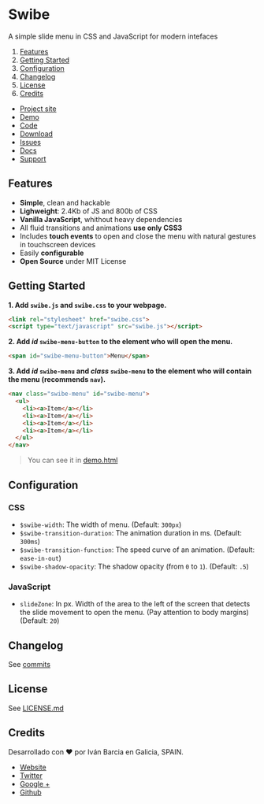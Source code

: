 # Swibe
A simple slide menu in CSS and JavaScript for modern intefaces

1. [Features](https://github.com/barcia/swibe#features)
2. [Getting Started](https://github.com/barcia/swibe#getting-started)
3. [Configuration](https://github.com/barcia/swibe#configuration)
4. [Changelog](https://github.com/barcia/swibe#changelog)
5. [License](https://github.com/barcia/swibe#license)
6. [Credits](https://github.com/barcia/swibe#credits)



* [Project site](https://projects.barcia.cc/bramework)
* [Demo](https://barcia.github.io/swibe/)
* [Code](https://github.com/barcia/swibe)
* [Download](https://github.com/barcia/swibe/archive/master.zip)
* [Issues](https://github.com/barcia/swibe/issues)
* [Docs](https://github.com/barcia/swibe/blob/master/README.md)
* [Support](https://gitter.im/barcia/swibe)



## Features
* **Simple**, clean and hackable
* **Lighweight**: 2.4Kb of JS and 800b of CSS
* **Vanilla JavaScript**, whithout heavy dependencies
* All fluid transitions and animations **use only CSS3**
* Includes **touch events** to open and close the menu with natural gestures in touchscreen devices
* Easily **configurable**
* **Open Source** under MIT License


## Getting Started

**1. Add `swibe.js` and `swibe.css` to your webpage.**

```html
<link rel="stylesheet" href="swibe.css">
<script type="text/javascript" src="swibe.js"></script>
```


**2. Add _id_ `swibe-menu-button` to the element who will open the menu.**

```html
<span id="swibe-menu-button">Menu</span>
```


**3. Add _id_ `swibe-menu` and _class_ `swibe-menu` to the element who will contain the menu (recommends `nav`).**

```html
<nav class="swibe-menu" id="swibe-menu">
  <ul>
    <li><a>Item</a></li>
    <li><a>Item</a></li>
    <li><a>Item</a></li>
    <li><a>Item</a></li>
  </ul>
</nav>
```


> You can see it in [demo.html](https://github.com/barcia/swibe/blob/master/simple-demo.html)



## Configuration

### CSS

  * `$swibe-width`: The width of menu. (Default: `300px`)
  * `$swibe-transition-duration`: The animation duration in ms. (Default: `300ms`)
  * `$swibe-transition-function`: The speed curve of an animation. (Default: `ease-in-out`)
  * `$swibe-shadow-opacity`: The shadow opacity (from `0` to `1`). (Default: `.5`)


### JavaScript

  * `slideZone`: In px. Width of the area to the left of the screen that detects the slide movement to open the menu. (Pay attention to body margins) (Default: `20`)



## Changelog
See [commits](https://github.com/barcia/swibe/commits/master)



## License
See [LICENSE.md](https://github.com/barcia/swibe/blob/master/LICENSE.md)



## Credits
Desarrollado con :heart: por Iván Barcia en Galicia, SPAIN.

* [Website](http://ivanbarcia.eu)
* [Twitter](https://twitter.com/bartzia)
* [Google +](https://plus.google.com/+IvánBarcia)
* [Github](https://github.com/barcia/)
